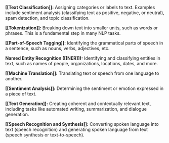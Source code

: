  **[[Text Classification]]:** Assigning categories or labels to text. Examples include sentiment analysis (classifying text as positive, negative, or neutral), spam detection, and topic classification.

  **[[Tokenization]]:** Breaking down text into smaller units, such as words or phrases. This is a fundamental step in many NLP tasks.
  
 **[[Part-of-Speech Tagging]]:** Identifying the grammatical parts of speech in a sentence, such as nouns, verbs, adjectives, etc.

 **Named Entity Recognition ([[NER]]):** Identifying and classifying entities in text, such as names of people, organizations, locations, dates, and more.

 **[[Machine Translation]]:** Translating text or speech from one language to another.

 **[[Sentiment Analysis]]:** Determining the sentiment or emotion expressed in a piece of text.

**[[Text Generation]]:** Creating coherent and contextually relevant text, including tasks like automated writing, summarization, and dialogue generation.

 **[[Speech Recognition and Synthesis]]:** Converting spoken language into text (speech recognition) and generating spoken language from text (speech synthesis or text-to-speech).